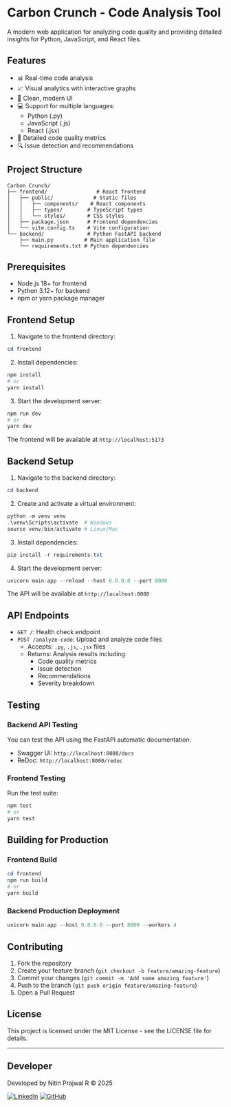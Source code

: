 # Carbon Crunch - Code Analysis Tool

A modern web application for analyzing code quality and providing detailed insights for Python, JavaScript, and React files.

## Features

- 📊 Real-time code analysis
- 📈 Visual analytics with interactive graphs
- 🎨 Clean, modern UI
- 💻 Support for multiple languages:
  - Python (.py)
  - JavaScript (.js)
  - React (.jsx)
- 📝 Detailed code quality metrics
- 🔍 Issue detection and recommendations

## Project Structure

```
Carbon Crunch/
├── frontend/                # React frontend
│   ├── public/             # Static files
│   │   ├── components/    # React components
│   │   ├── types/        # TypeScript types
│   │   └── styles/       # CSS styles
│   ├── package.json      # Frontend dependencies
│   └── vite.config.ts    # Vite configuration
└── backend/              # Python FastAPI backend
    ├── main.py          # Main application file
    └── requirements.txt # Python dependencies
```

## Prerequisites

- Node.js 18+ for frontend
- Python 3.12+ for backend
- npm or yarn package manager

## Frontend Setup

1. Navigate to the frontend directory:
```powershell
cd frontend
```

2. Install dependencies:
```powershell
npm install
# or
yarn install
```

3. Start the development server:
```powershell
npm run dev
# or
yarn dev
```

The frontend will be available at `http://localhost:5173`

## Backend Setup

1. Navigate to the backend directory:
```powershell
cd backend
```

2. Create and activate a virtual environment:
```powershell
python -m venv venv
.\venv\Scripts\activate  # Windows
source venv/bin/activate # Linux/Mac
```

3. Install dependencies:
```powershell
pip install -r requirements.txt
```

4. Start the development server:
```powershell
uvicorn main:app --reload --host 0.0.0.0 --port 8000
```

The API will be available at `http://localhost:8000`

## API Endpoints

- `GET /`: Health check endpoint
- `POST /analyze-code`: Upload and analyze code files
  - Accepts: `.py`, `.js`, `.jsx` files
  - Returns: Analysis results including:
    - Code quality metrics
    - Issue detection
    - Recommendations
    - Severity breakdown

## Testing

### Backend API Testing
You can test the API using the FastAPI automatic documentation:
- Swagger UI: `http://localhost:8000/docs`
- ReDoc: `http://localhost:8000/redoc`

### Frontend Testing
Run the test suite:
```powershell
npm test
# or
yarn test
```

## Building for Production

### Frontend Build
```powershell
cd frontend
npm run build
# or
yarn build
```

### Backend Production Deployment
```powershell
uvicorn main:app --host 0.0.0.0 --port 8000 --workers 4
```

## Contributing

1. Fork the repository
2. Create your feature branch (`git checkout -b feature/amazing-feature`)
3. Commit your changes (`git commit -m 'Add some amazing feature'`)
4. Push to the branch (`git push origin feature/amazing-feature`)
5. Open a Pull Request

## License

This project is licensed under the MIT License - see the LICENSE file for details.

---

## Developer

Developed by Nitin Prajwal R © 2025

[![LinkedIn](https://img.shields.io/badge/LinkedIn-Connect-blue)](https://www.linkedin.com/in/nitinprajwal/)
[![GitHub](https://img.shields.io/badge/GitHub-Follow-black)](https://github.com/nitinprajwal) 